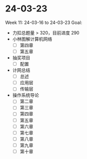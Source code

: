 # 24-03-23
Week 11: 24-03-16 to 24-03-23
Goal:
- 力扣总题量 > 320，目前进度 290
- 小林图解计算机网络
  - [ ] 第四章
  - [ ] 第五章
- 抽奖项目
  - [ ] 配置
- 计网总结
  - [ ] 总述
  - [ ] 应用层
  - [ ] 传输层
- 操作系统导论
  - [ ] 第二章
  - [ ] 第三章
  - [ ] 第四章
  - [ ] 第五章
  - [ ] 第六章
  - [ ] 第七章
  - [ ] 第八章
  - [ ] 第九章
  - [ ] 第十章
